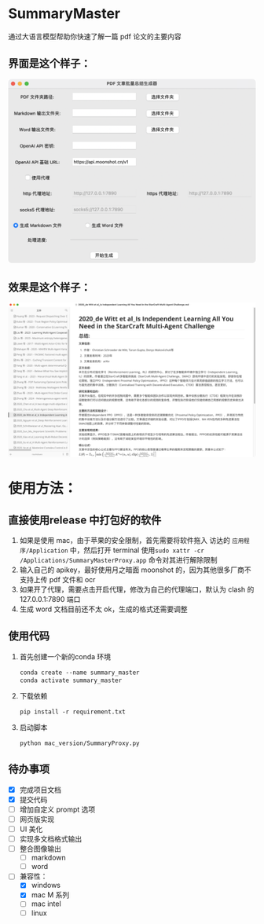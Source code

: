 # SummaryMaster
通过大语言模型帮助你快速了解一篇 pdf 论文的主要内容


## 界面是这个样子：

![interface](./img/interface.png)

## 效果是这个样子：
![result](./img/result.png)



# 使用方法：
## 直接使用release 中打包好的软件
1. 如果是使用 mac，由于苹果的安全限制，首先需要将软件拖入 访达的 `应用程序/Application` 中，然后打开 terminal 使用```sudo xattr -cr /Applications/SummaryMasterProxy.app``` 命令对其进行解除限制
2. 输入自己的 apikey，最好使用月之暗面 moonshot 的，因为其他很多厂商不支持上传 pdf 文件和 ocr
3. 如果开了代理，需要点击开启代理，修改为自己的代理端口，默认为 clash 的 127.0.0.1:7890 端口
4. 生成 word 文档目前还不太 ok，生成的格式还需要调整

## 使用代码
1. 首先创建一个新的conda 环境
   ```
   conda create --name summary_master
   conda activate summary_master
   ```
2. 下载依赖
   ```
   pip install -r requirement.txt
   ```
3. 启动脚本
   ```
   python mac_version/SummaryProxy.py
   ```


## 待办事项

- [x] 完成项目文档
- [x] 提交代码
- [ ] 增加自定义 prompt 选项
- [ ] 网页版实现
- [ ] UI 美化
- [ ] 实现多文档格式输出
- [ ] 整合图像输出
  - [ ] markdown
  - [ ] word
- [ ] 兼容性：
  - [x] windows
  - [x] mac M 系列
  - [ ] mac intel
  - [ ] linux
